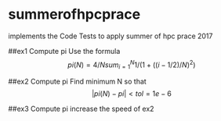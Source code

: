 # summerofhpcprace

implements the Code Tests to apply summer of hpc prace 2017

##ex1 Compute pi
Use the formula $$pi(N)=4/N sum_{i=1}^N 1/(1+((i-1/2)/N)^2)$$

##ex2 Compute pi
Find minimum N so that $$|pi(N)-pi|<tol=1e-6$$

##ex3 Compute pi
increase the speed of ex2
